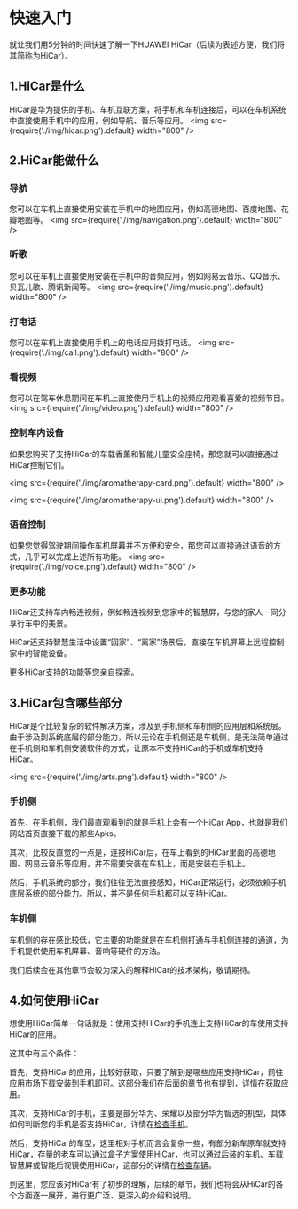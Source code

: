 # 快速入门

就让我们用5分钟的时间快速了解一下HUAWEI HiCar（后续为表述方便，我们将其简称为HiCar）。

## 1.HiCar是什么
HiCar是华为提供的手机、车机互联方案，将手机和车机连接后，可以在车机系统中直接使用手机中的应用，例如导航、音乐等应用。
<img
  src={require('./img/hicar.png').default}
  width="800" 
/>

## 2.HiCar能做什么

### 导航
您可以在车机上直接使用安装在手机中的地图应用，例如高德地图、百度地图、花瓣地图等。
<img
  src={require('./img/navigation.png').default}
  width="800" 
/>

### 听歌
您可以在车机上直接使用安装在手机中的音频应用，例如网易云音乐、QQ音乐、贝瓦儿歌、腾讯新闻等。
<img
  src={require('./img/music.png').default}
  width="800" 
/>

### 打电话
您可以在车机上直接使用手机上的电话应用拨打电话。
<img
  src={require('./img/call.png').default}
  width="800" 
/>

### 看视频
您可以在驾车休息期间在车机上直接使用手机上的视频应用观看喜爱的视频节目。
<img
  src={require('./img/video.png').default}
  width="800" 
/>

### 控制车内设备

如果您购买了支持HiCar的车载香薰和智能儿童安全座椅，那您就可以直接通过HiCar控制它们。

<img
  src={require('./img/aromatherapy-card.png').default}
  width="800" 
/>

<img
  src={require('./img/aromatherapy-ui.png').default}
  width="800" 
/>

### 语音控制

如果您觉得驾驶期间操作车机屏幕并不方便和安全，那您可以直接通过语音的方式，几乎可以完成上述所有功能。
<img
  src={require('./img/voice.png').default}
  width="800" 
/>

### 更多功能

HiCar还支持车内畅连视频，例如畅连视频到您家中的智慧屏，与您的家人一同分享行车中的美景。

HiCar还支持智慧生活中设置“回家”、“离家”场景后，直接在车机屏幕上远程控制家中的智能设备。

更多HiCar支持的功能等您亲自探索。

## 3.HiCar包含哪些部分

HiCar是个比较复杂的软件解决方案，涉及到手机侧和车机侧的应用层和系统层。由于涉及到系统底层的部分能力，所以无论在手机侧还是车机侧，是无法简单通过在手机侧和车机侧安装软件的方式，让原本不支持HiCar的手机或车机支持HiCar。

<img
  src={require('./img/arts.png').default}
  width="800" 
/>

### 手机侧

首先，在手机侧，我们最直观看到的就是手机上会有一个HiCar App，也就是我们网站首页直接下载的那些Apks。

其次，比较反直觉的一点是，连接HiCar后，在车上看到的HiCar里面的高德地图、网易云音乐等应用，并不需要安装在车机上，而是安装在手机上。

然后，手机系统的部分，我们往往无法直接感知，HiCar正常运行，必须依赖手机底层系统的部分能力。所以，并不是任何手机都可以支持HiCar。

### 车机侧

车机侧的存在感比较低，它主要的功能就是在车机侧打通与手机侧连接的通道，为手机提供使用车机屏幕、音响等硬件的方法。


我们后续会在其他章节会较为深入的解释HiCar的技术架构，敬请期待。

## 4.如何使用HiCar

想使用HiCar简单一句话就是：使用支持HiCar的手机连上支持HiCar的车使用支持HiCar的应用。

这其中有三个条件：

首先，支持HiCar的应用，比较好获取，只要了解到是哪些应用支持HiCar，前往应用市场下载安装到手机即可。这部分我们在后面的章节也有提到，详情在[获取应用](./guides/app/obtain.md)。

其次，支持HiCar的手机，主要是部分华为、荣耀以及部分华为智选的机型，具体如何判断您的手机是否支持HiCar，详情在[检查手机](/check/phone.md)。

然后，支持HiCar的车型，这里相对手机而言会复杂一些，有部分新车原车就支持HiCar，存量的老车可以通过盒子方案使用HiCar，也可以通过后装的车机、车载智慧屏或智能后视镜使用HiCar，这部分的详情在[检查车辆](./check/car.md)。


到这里，您应该对HiCar有了初步的理解，后续的章节，我们也将会从HiCar的各个方面逐一展开，进行更广泛、更深入的介绍和说明。
